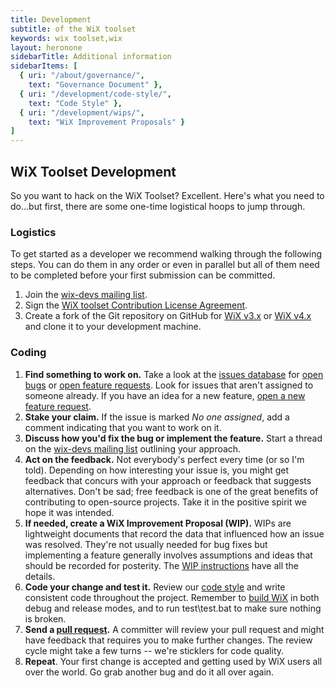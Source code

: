 ```yaml
---
title: Development
subtitle: of the WiX toolset
keywords: wix toolset,wix
layout: heronone
sidebarTitle: Additional information
sidebarItems: [
  { uri: "/about/governance/",
    text: "Governance Document" },
  { uri: "/development/code-style/",
    text: "Code Style" },
  { uri: "/development/wips/",
    text: "WiX Improvement Proposals" }
]
---
```


## WiX Toolset Development

So you want to hack on the WiX Toolset? Excellent. Here's what you need to do...but first, there are some one-time logistical hoops to jump through. 

### Logistics

To get started as a developer we recommend walking through the following steps. You can do them in any order or even in parallel but all of them need to be completed before your first submission can be committed.

1. Join the [wix-devs mailing list](/documentation/mailinglist).
2. Sign the [WiX toolset Contribution License Agreement](/development/assignment-agreement/).
3. Create a fork of the Git repository on GitHub for [WiX v3.x](http://github.com/wixtoolset/wix3) or [WiX v4.x](http://github.com/wixtoolset/wix4) and clone it to your development machine.

### Coding

1. **Find something to work on.** Take a look at the [issues database](https://github.com/wixtoolset/issues/issues) for [open bugs](https://github.com/wixtoolset/issues/labels/bug) or [open feature requests](https://github.com/wixtoolset/issues/labels/feature). Look for issues that aren't assigned to someone already. If you have an idea for a new feature, [open a new feature request](https://github.com/wixtoolset/issues/issues/new/).
2. **Stake your claim.** If the issue is marked *No one assigned*, add a comment indicating that you want to work on it.
3. **Discuss how you'd fix the bug or implement the feature.** Start a thread on the [wix-devs mailing list](/documentation/mailinglist) outlining your approach.      
4. **Act on the feedback.** Not everybody's perfect every time (or so I'm told). Depending on how interesting your issue is, you might get feedback that concurs with your approach or feedback that suggests alternatives. Don't be sad; free feedback is one of the great benefits of contributing to open-source projects. Take it in the positive spirit we hope it was intended.
5. **If needed, create a WiX Improvement Proposal (WIP).** WIPs are lightweight documents that record the data that influenced how an issue was resolved. They're not usually needed for bug fixes but implementing a feature generally involves assumptions and ideas that should be recorded for posterity. The [WIP instructions](/development/wips/0000-wix-improvement-proposal/) have all the details.   
6. **Code your change and test it.** Review our [code style](/development/code-style/) and write consistent code throughout the project. Remember to [build WiX](/development/building-wix/) in both debug and release modes, and to run test\test.bat to make sure nothing is broken.
7. **Send a [pull request](https://help.github.com/articles/using-pull-requests).** A committer will review your pull request and might have feedback that requires you to make further changes. The review cycle might take a few turns -- we're sticklers for code quality.           
8. **Repeat**. Your first change is accepted and getting used by WiX users all over the world. Go grab another bug and do it all over again.
